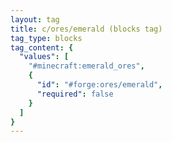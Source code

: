 ```yaml
---
layout: tag
title: c/ores/emerald (blocks tag)
tag_type: blocks
tag_content: {
  "values": [
    "#minecraft:emerald_ores",
    {
      "id": "#forge:ores/emerald",
      "required": false
    }
  ]
}
---
```

